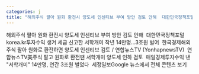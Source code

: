 ```yaml
---
categories: j
title: "해외주식 팔아 원화 환전시 양도세 인센티브 부여 방안 검토 안해  대한민국정책포털 koreakr"
---
```

해외주식 팔아 원화 환전시 양도세 인센티브 부여 방안 검토 안해&nbsp;&nbsp;대한민국정책포털 korea.kr투자수익 생겨 세금 신고한 서학개미 작년 14만명…3조원 벌어&nbsp;&nbsp;한국경제해외주식 팔아 원화로 환전하면 양도세 인센티브 검토 / 연합뉴스TV (YonhapnewsTV)&nbsp;&nbsp;연합뉴스TV美주식 팔고 원화로 환전땐 서학개미 양도세 인하 검토&nbsp;&nbsp;매일경제투자수익 낸 "서학개미" 14만명, 연간 3조원 벌었다&nbsp;&nbsp;세정일보Google 뉴스에서 전체 콘텐츠 보기
